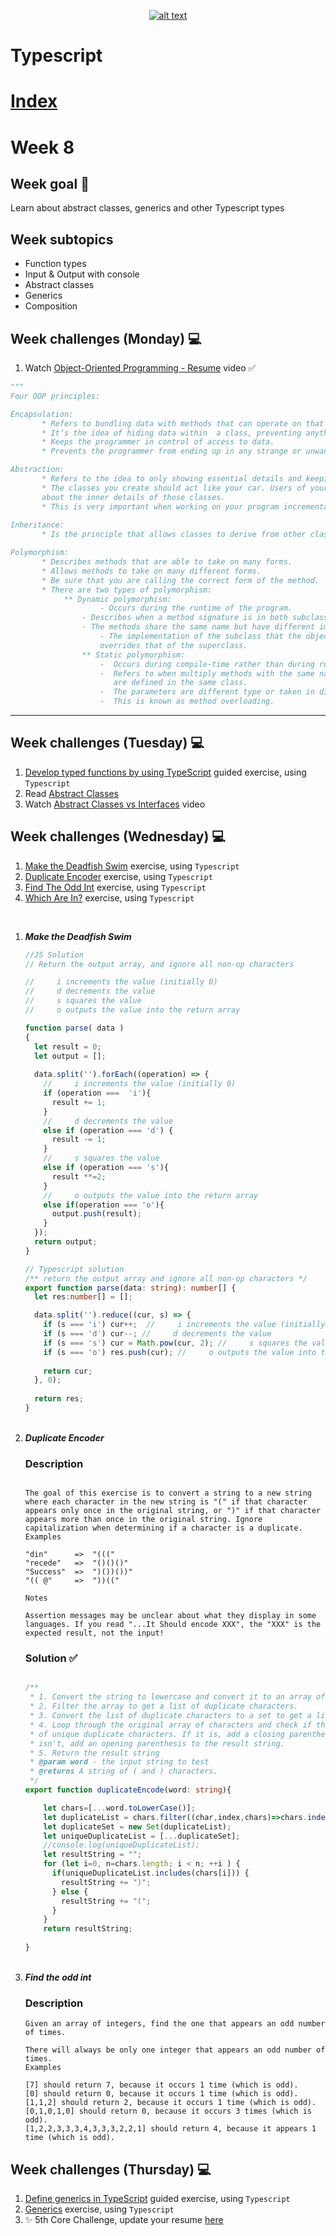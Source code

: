 <a align= "center"  href="https://www.core-code.io/">

![alt text](https://uploads-ssl.webflow.com/5eb2f56932c3562feab232e3/5f73550d00249e7e96c9f3de_Logo.png "corecodeio")

</a>

# Typescript

# [Index](/README.md)

# Week 8

## Week goal 🏁

<p>Learn about abstract classes, generics and other Typescript types</p>

## Week subtopics

- Function types
- Input & Output with console
- Abstract classes
- Generics
- Composition

## Week challenges (Monday) 💻

1. Watch [Object-Oriented Programming - Resume](https://www.youtube.com/watch?v=pTB0EiLXUC8) video ✅

```py
"""
Four OOP principles:

Encapsulation:
       * Refers to bundling data with methods that can operate on that data within a class.
       * It’s the idea of hiding data within  a class, preventing anything outside that class directly interacting with it.
       * Keeps the programmer in control of access to data.
       * Prevents the programmer from ending up in any strange or unwanted states.

Abstraction:
       * Refers to the idea to only showing essential details and keeping everything else hidden.
       * The classes you create should act like your car. Users of your classes should not worry 
       about the inner details of those classes.
       * This is very important when working on your program incrementally.
       
Inheritance:
       * Is the principle that allows classes to derive from other classes.

Polymorphism:
       * Describes methods that are able to take on many forms.
       * Allows methods to take on many different forms.
       * Be sure that you are calling the correct form of the method.
       * There are two types of polymorphism: 
        	** Dynamic polymorphism: 
               	 	- Occurs during the runtime of the program.
          		- Describes when a method signature is in both subclass and a superclass.
        		- The methods share the same name but have different implementation.
             		- The implementation of the subclass that the object is an instance of 
                   	overrides that of the superclass.
              	** Static polymorphism:
              		-  Occurs during compile-time rather than during runtime.
              		-  Refers to when multiply methods with the same name but different arguments
              		   are defined in the same class.
              		-  The parameters are different type or taken in different order.
              		-  This is known as method overloading. 
```

***
## Week challenges (Tuesday) 💻

1. [Develop typed functions by using TypeScript](https://docs.microsoft.com/en-us/learn/modules/typescript-develop-typed-functions/) guided exercise, using `Typescript`
2. Read [Abstract Classes](https://sbcode.net/typescript/abstract_classes/)
3. Watch [Abstract Classes vs Interfaces](https://www.youtube.com/watch?v=Lnqmde9LP74) video

## Week challenges (Wednesday) 💻

1. [Make the Deadfish Swim](https://www.codewars.com/kata/51e0007c1f9378fa810002a9/train/typescript) exercise, using `Typescript`
2. [Duplicate Encoder](https://www.codewars.com/kata/54b42f9314d9229fd6000d9c/train/typescript) exercise, using `Typescript`
3. [Find The Odd Int]((https://www.codewars.com/kata/54da5a58ea159efa38000836/train/typescript)) exercise, using `Typescript`
4. [Which Are In?](https://www.codewars.com/kata/550554fd08b86f84fe000a58/train/typescript) exercise, using `Typescript`

<br>

<ol>

<li><strong><i>Make the Deadfish Swim</i></strong></>

```ts
//JS Solution
// Return the output array, and ignore all non-op characters

//     i increments the value (initially 0)
//     d decrements the value
//     s squares the value
//     o outputs the value into the return array

function parse( data )
{
  let result = 0;
  let output = [];
  
  data.split('').forEach((operation) => {
    //     i increments the value (initially 0)
    if (operation ===  'i'){
      result += 1;
    } 
    //     d decrements the value
    else if (operation === 'd') {
      result -= 1;
    }
    //     s squares the value
    else if (operation === 's'){
      result **=2;
    }
    //     o outputs the value into the return array
    else if(operation === 'o'){
      output.push(result);
    }
  });
  return output;
}

// Typescript solution
/** return the output array and ignore all non-op characters */
export function parse(data: string): number[] {
  let res:number[] = [];

  data.split('').reduce((cur, s) => {
    if (s === 'i') cur++;  //     i increments the value (initially 0)
    if (s === 'd') cur--; //     d decrements the value
    if (s === 's') cur = Math.pow(cur, 2); //     s squares the value
    if (s === 'o') res.push(cur); //     o outputs the value into the return array
     
    return cur;
  }, 0);
  
  return res;
}

```
<br>

<li><strong><i>Duplicate Encoder</i></strong></>

### Description

```sas

The goal of this exercise is to convert a string to a new string where each character in the new string is "(" if that character appears only once in the original string, or ")" if that character appears more than once in the original string. Ignore capitalization when determining if a character is a duplicate.
Examples

"din"      =>  "((("
"recede"   =>  "()()()"
"Success"  =>  ")())())"
"(( @"     =>  "))((" 

Notes

Assertion messages may be unclear about what they display in some languages. If you read "...It Should encode XXX", the "XXX" is the expected result, not the input!

```
### Solution ✅

```ts

/**
 * 1. Convert the string to lowercase and convert it to an array of characters.
 * 2. Filter the array to get a list of duplicate characters.
 * 3. Convert the list of duplicate characters to a set to get a list of unique duplicate characters.
 * 4. Loop through the original array of characters and check if the current character is in the list
 * of unique duplicate characters. If it is, add a closing parenthesis to the result string. If it
 * isn't, add an opening parenthesis to the result string.
 * 5. Return the result string
 * @param word - the input string to test
 * @returns A string of ( and ) characters.
 */
export function duplicateEncode(word: string){

    let chars=[...word.toLowerCase()];
    let duplicateList = chars.filter((char,index,chars)=>chars.indexOf(char)!==index);
    let duplicateSet = new Set(duplicateList); 
    let uniqueDuplicateList = [...duplicateSet];
    //console.log(uniqueDuplicateList);
    let resultString = "";
    for (let i=0, n=chars.length; i < n; ++i ) {
      if(uniqueDuplicateList.includes(chars[i])) {
        resultString += ")";
      } else {
        resultString += "(";
      }
    }
    return resultString;  
  
}
```
<br>
<li><strong><i>Find the odd int</i></strong></>

### Description

```sas
Given an array of integers, find the one that appears an odd number of times.

There will always be only one integer that appears an odd number of times.
Examples

[7] should return 7, because it occurs 1 time (which is odd).
[0] should return 0, because it occurs 1 time (which is odd).
[1,1,2] should return 2, because it occurs 1 time (which is odd).
[0,1,0,1,0] should return 0, because it occurs 3 times (which is odd).
[1,2,2,3,3,3,4,3,3,3,2,2,1] should return 4, because it appears 1 time (which is odd).

```

</ol>

## Week challenges (Thursday) 💻

1. [Define generics in TypeScript](https://docs.microsoft.com/en-us/learn/modules/typescript-generics/) guided exercise, using `Typescript`
2. [Generics](https://github.com/corecodeio/devguide-fundamentals-2022-03/tree/main/src/technologies/2022/week08/exercises/e00/desc) exercise, using `Typescript`
3. ✨ 5th Core Challenge, update your resume [here](https://corecode.notion.site/CV-or-Resume-Boost-9092fff9f9cf4944a7c1717b11b09223)

